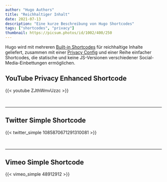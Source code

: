 ```yaml
---
author: "Hugo Authors"
title: "Reichhaltiger Inhalt"
date: 2021-07-13
description: "Eine kurze Beschreibung von Hugo Shortcodes"
tags: ["shortcodes", "privacy"]
thumbnail: https://picsum.photos/id/1002/400/250
---
```


Hugo wird mit mehreren [Built-in Shortcodes](https://gohugo.io/content-management/shortcodes/#use-hugos-built-in-shortcodes) für reichhaltige Inhalte geliefert, zusammen mit einer [Privacy Config](https://gohugo.io/about/hugo-and-gdpr/) und einer Reihe einfacher Shortcodes, die statische und keine JS-Versionen verschiedener Social-Media-Einbettungen ermöglichen.

## <!--more-->

## YouTube Privacy Enhanced Shortcode

{{< youtube ZJthWmvUzzc >}}

<br>

---

## Twitter Simple Shortcode

{{< twitter_simple 1085870671291310081 >}}

<br>

---

## Vimeo Simple Shortcode

{{< vimeo_simple 48912912 >}}
